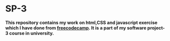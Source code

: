 # SP-3
**This repository contains my work on html,CSS and javascript exercise which I have done from [freecodecamp](https://www.freecodecamp.org/learn/responsive-web-design/). It is a part of my software project-3 course in university.**

